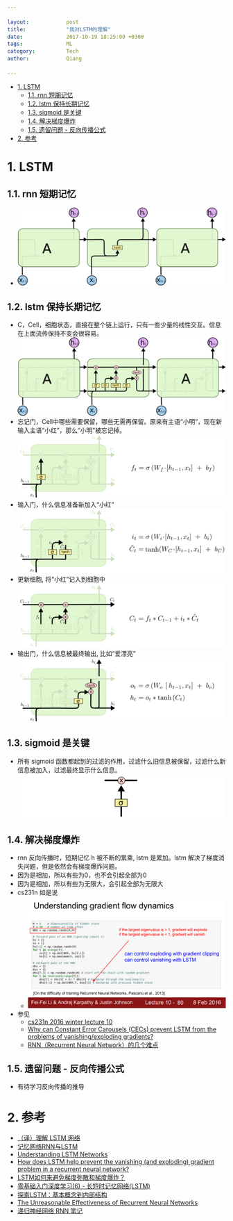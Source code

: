 ```yaml
---

layout:            post  
title:             "我对LSTM的理解"  
date:              2017-10-19 18:25:00 +0300  
tags:              ML
category:          Tech  
author:            Qiang  

---
```


<!-- TOC -->

- [1. LSTM](#1-lstm)
    - [1.1. rnn 短期记忆](#11-rnn-短期记忆)
    - [1.2. lstm 保持长期记忆](#12-lstm-保持长期记忆)
    - [1.3. sigmoid 是关键](#13-sigmoid-是关键)
    - [1.4. 解决梯度爆炸](#14-解决梯度爆炸)
    - [1.5. 遗留问题 - 反向传播公式](#15-遗留问题---反向传播公式)
- [2. 参考](#2-参考)

<!-- /TOC -->

# 1. LSTM

## 1.1. rnn 短期记忆
- ![](img/rnn.png)

## 1.2. lstm 保持长期记忆
- C，Cell，细胞状态，直接在整个链上运行，只有一些少量的线性交互。信息在上面流传保持不变会很容易。
    ![](img/lstm_gates.png)
- 忘记门，Cell中哪些需要保留，哪些无需再保留。原来有主语“小明”，现在新输入主语“小红”，那么“小明"被忘记掉。
    ![](img/gate1.png)
- 输入门，什么信息准备新加入“小红”
    ![](img/gate2.png)
- 更新细胞, 将“小红”记入到细胞中
    ![](img/new_cell.png)
- 输出门，什么信息被最终输出, 比如“爱漂亮”
    ![](img/gate3.png)

## 1.3. sigmoid 是关键
- 所有 sigmoid 函数都起到的过滤的作用，过滤什么旧信息被保留，过滤什么新信息被加入，过滤最终显示什么信息。
    ![](img/sig.png)

## 1.4. 解决梯度爆炸
- rnn 反向传播时，短期记忆 h 被不断的累乘, lstm 是累加。lstm 解决了梯度消失问题，但是依然会有梯度爆炸问题。
- 因为是相加，所以有些为0，也不会引起全部为0
- 因为是相加，所以有些为无限大，会引起全部为无限大
- cs231n 如是说
    - ![](img/cs231n_explode.png)
- 参见
    - [cs231n 2016 winter lecture 10 ]( http://cs231n.stanford.edu/slides/2016/winter1516_lecture10.pdf)
    - [Why can Constant Error Carousels (CECs) prevent LSTM from the problems of vanishing/exploding gradients?]( https://www.reddit.com/r/MachineLearning/comments/34piyi/why_can_constant_error_carousels_cecs_prevent/)
    - [RNN（Recurrent Neural Network）的几个难点](http://www.cnblogs.com/congliu/p/4546634.html)

## 1.5. 遗留问题 - 反向传播公式
- 有待学习反向传播的推导

# 2. 参考
- [（译）理解 LSTM 网络](http://www.jianshu.com/p/9dc9f41f0b29)
- [记忆网络RNN与LSTM](http://blog.younggy.com/2017/05/09/%E8%AE%B0%E5%BF%86%E7%BD%91%E7%BB%9CRNN%E4%B8%8ELSTM/)
- [Understanding LSTM Networks](http://colah.github.io/posts/2015-08-Understanding-LSTMs/)
- [How does LSTM help prevent the vanishing (and exploding) gradient problem in a recurrent neural network?](https://www.quora.com/How-does-LSTM-help-prevent-the-vanishing-and-exploding-gradient-problem-in-a-recurrent-neural-network)
- [LSTM如何来避免梯度弥散和梯度爆炸？](https://www.zhihu.com/question/34878706)
- [零基础入门深度学习(6) - 长短时记忆网络(LSTM)](https://www.zybuluo.com/hanbingtao/note/581764)
- [探索LSTM：基本概念到内部结构](https://zhuanlan.zhihu.com/p/27345523)
- [The Unreasonable Effectiveness of Recurrent Neural Networks](http://karpathy.github.io/2015/05/21/rnn-effectiveness/)
- [递归神经网络 RNN 笔记](http://www.shuang0420.com/2017/07/21/%E9%80%92%E5%BD%92%E7%A5%9E%E7%BB%8F%E7%BD%91%E7%BB%9C%20RNN%20%E7%AC%94%E8%AE%B0/)

